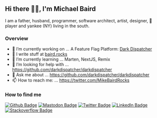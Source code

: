 ## Hi there 👋🏻, I'm Michael Baird

I am a father, husband, programmer, software architect, artist, designer, 🏀 player and yankee (NY) living in the south.

### Overview

- 🔭 I’m currently working on ... A Feature Flag Platform: [Dark Dispatcher](https://github.com/darkdispatcher/darkdispatcher)
- 📝 I write stuff at [baird.rocks](https://baird.rocks)
- 🌱 I’m currently learning ... Marten, NextJS, Remix
- 🤔 I’m looking for help with ... https://github.com/darkdispatcher/darkdispatcher
- 💬 Ask me about ... https://github.com/darkdispatcher/darkdispatcher
- 📫 How to reach me: ... https://twitter.com/MikeBairdRocks

### How to find me

[![Github Badge](https://img.shields.io/badge/-Github-000?style=flat-square&logo=Github&logoColor=white&link=https://github.com/MikeBairdRocks)](https://github.com/MikeBairdRocks)
[![Mastodon Badge](https://img.shields.io/badge/-Mastodon-595aff?style=flat-square&logo=Mastodon&logoColor=white&link=https://techhub.social/@MikeBairdRocks)](https://techhub.social/@MikeBairdRocks)
[![Twitter Badge](https://img.shields.io/badge/-Twitter-1ca0f1?style=flat-square&labelColor=1ca0f1&logo=twitter&logoColor=white&link=https://twitter.com/MikeBairdRocks)](https://twitter.com/MikeBairdRocks)
[![LinkedIn Badge](https://img.shields.io/badge/-LinkedIn-2867b2?style=flat-square&labelColor=2867b2&logo=linkedin&logoColor=white&link=https://www.linkedin.com/in/mikebairdrocks/)](https://www.linkedin.com/in/mikebairdrocks/)
[![Stackoverflow Badge](https://img.shields.io/badge/-Stackoverflow-4CA143?style=flat-square&logo=Stackoverflow&logoColor=white&link=https://stackoverflow.com/users/13180370/belgin-android)](https://stackoverflow.com/users/131076/michael-baird)

